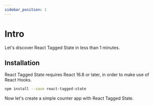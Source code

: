 ```yaml
---
sidebar_position: 1
---
```


# Intro

Let's discover React Tagged State in less than 1 minutes.

## Installation

React Tagged State requires React 16.8 or later, in order to make use of React Hooks.

```bash
npm install --save react-tagged-state
```

Now let's create a simple counter app with React Tagged State.
